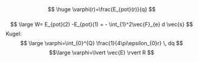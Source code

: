 $$
\huge \varphi(r)=\frac{E_{pot}(r)}{q}
$$
###
$$
\large W= E_{pot}(2) -E_{pot}(1) = - \int_{1}^2\vec{F}_{e} d \vec{s}
$$
Kugel:
$$ \large
\varphi=\int_{0}^{Q} \frac{1}{4\pi\epsilon_{0}r} \, dq 
$$
$$\large
\varphi=\lvert \vec{E} \rvert R
$$

